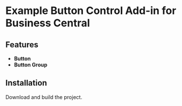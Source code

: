 # Example Button Control Add-in for Business Central

## Features

* **Button**
* **Button Group**

## Installation

Download and build the project.
